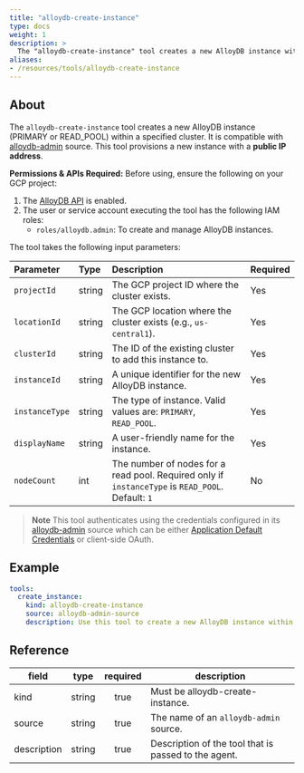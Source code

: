 ```yaml
---
title: "alloydb-create-instance"
type: docs
weight: 1
description: >
  The "alloydb-create-instance" tool creates a new AlloyDB instance within a specified cluster.
aliases:
- /resources/tools/alloydb-create-instance
---
```


## About

The `alloydb-create-instance` tool creates a new AlloyDB instance (PRIMARY or READ_POOL) within a specified cluster. It is compatible with [alloydb-admin](../../sources/alloydb-admin.md) source.
This tool provisions a new instance with a **public IP address**.

  **Permissions & APIs Required:**
  Before using, ensure the following on your GCP project:
  1. The [AlloyDB API](https://console.cloud.google.com/apis/library/alloydb.googleapis.com) is enabled.
  2. The user or service account executing the tool has the following IAM roles:
     - `roles/alloydb.admin`: To create and manage AlloyDB instances.

The tool takes the following input parameters:

| Parameter | Type | Description | Required |
| :--- | :--- | :--- | :--- |
| `projectId` | string | The GCP project ID where the cluster exists. | Yes |
| `locationId` | string | The GCP location where the cluster exists (e.g., `us-central1`). | Yes |
| `clusterId` | string | The ID of the existing cluster to add this instance to. | Yes |
| `instanceId` | string | A unique identifier for the new AlloyDB instance. | Yes |
| `instanceType`| string | The type of instance. Valid values are: `PRIMARY`, `READ_POOL`. | Yes |
| `displayName` | string | A user-friendly name for the instance. | Yes |
| `nodeCount` | int | The number of nodes for a read pool. Required only if `instanceType` is `READ_POOL`. Default: `1`| No |
> **Note**
> This tool authenticates using the credentials configured in its [alloydb-admin](../../sources/alloydb-admin.md) source which can be either [Application Default Credentials](https://cloud.google.com/docs/authentication/application-default-credentials) or client-side OAuth.
## Example

```yaml
tools:
  create_instance:
    kind: alloydb-create-instance
    source: alloydb-admin-source
    description: Use this tool to create a new AlloyDB instance within a specified cluster.
```
## Reference
| **field**   |                  **type**                  | **required** | **description**                                                                                  |
|-------------|:------------------------------------------:|:------------:|--------------------------------------------------------------------------------------------------|
| kind        |                   string                   |     true     | Must be alloydb-create-instance.                                                                  |                                               |
| source      |                   string                   | true         | The name of an `alloydb-admin` source.                                                                       |
| description |                   string                   |     true     | Description of the tool that is passed to the agent.                                             |